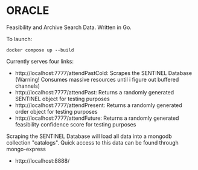 # ORACLE
Feasibility and Archive Search Data. Written in Go.

To launch:
```
docker compose up --build
```

Currently serves four links:
- http://localhost:7777/attendPastCold: Scrapes the SENTINEL Database (Warning! Consumes massive resources until i figure out buffered channels)
- http://localhost:7777/attendPast: Returns a randomly generated SENTINEL object for testing purposes
- http://localhost:7777/attendPresent: Returns a randomly generated order object for testing purposes
- http://localhost:7777/attendFuture: Returns a randomly generated feasibility confidence score for testing purposes


Scraping the SENTINEL Database will load all data into a mongodb collection "catalogs". Quick access to this data can be found through mongo-express
- http://localhost:8888/